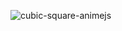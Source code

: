![cubic-square-animejs](https://github.com/JMBoulos12/animejs/assets/65892342/08838f7b-89c0-45dd-add1-1dc9dc82db60)

